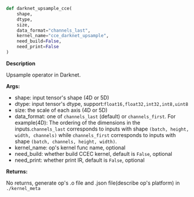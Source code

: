 
```python
def darknet_upsample_cce(
	shape,
	dtype, 
	size, 
	data_format="channels_last",	
	kernel_name="cce_darknet_upsample", 
	need_build=False, 
	need_print=False
)
```

**Description**

Upsample operator in Darknet.


**Args:**

- shape: input tensor's shape (4D or 5D)
- dtype: input tensor's dtype, support:`float16,float32,int32,int8,uint8`
- size: the scale of each axis (4D or 5D)
- data_format: one of `channels_last` (default) or `channels_first`. For example(4D): The ordering of the dimensions in the inputs.`channels_last` corresponds to inputs with shape
     `(batch, height, width, channels)` while `channels_first` corresponds to inputs with shape `(batch, channels, height, width)`.
- kernel_name: op's kernel func name, optional
- need_build: whether build CCEC kernel, default is `False`, optional
- need_print: whether print IR, default is `False`, optional

**Returns:**

No returns, generate op's .o file and .json file(describe op's platform) in `./kernel_meta`
